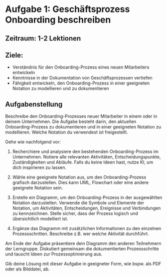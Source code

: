 # Aufgabe 1: Geschäftsprozess Onboarding beschreiben

## Zeitraum: 1-2 Lektionen

## Ziele:

- Verständnis für den Onboarding-Prozess eines neuen Mitarbeiters entwickeln
- Kenntnisse in der Dokumentation von Geschäftsprozessen vertiefen
- Fähigkeit entwickeln, den Onboarding-Prozess in einer geeigneten Notation zu modellieren und zu dokumentieren

## Aufgabenstellung

Beschreibe den Onboarding-Prozesses neuer Mitarbeiter in einem oder in deinem Unternehmen. Die Aufgabe besteht darin, den aktuellen Onboarding-Prozess zu dokumentieren und in einer geeigneten Notation zu modellieren. Welche Notation du verwendest ist freigestellt.

Gehe wie nachfolgend vor:

1. Recherchiere und analysiere den bestehenden Onboarding-Prozess im Unternehmen. Notiere alle relevanten Aktivitäten, Entscheidungspunkte, Zuständigkeiten und Abläufe. Falls du keine Ideen hast, nutze KI, um dich inspirieren zu lassen.

2. Wähle eine geeignete Notation aus, um den Onboarding-Prozess grafisch darzustellen. Dies kann UML, Flowchart oder eine andere geeignete Notation sein.

3. Erstelle ein Diagramm, um den Onboarding-Prozess in der ausgewählten Notation darzustellen. Verwende die Symbole und Elemente der Notation, um Aktivitäten, Entscheidungen, Ereignisse und Verbindungen zu kennzeichnen. Stelle sicher, dass der Prozess logisch und übersichtlich modelliert ist.

4. Ergänze das Diagramm mit zusätzlichen Informationen zu den einzelnen Prozessschritten. Beschreibe z.B. wer welche Aktivität durchführt.

Am Ende der Aufgabe präsentiere dein Diagramm den anderen Teilnehmern der Lerngruppe. Diskutiert gemeinsam die dokumentierten Prozessschritte und tauscht Ideen zur Prozessoptimierung aus.

Gib deine Lösung mit dieser Aufgabe in geeigneter Form, wie bspw. als PDF oder als Bilddatei, ab.
